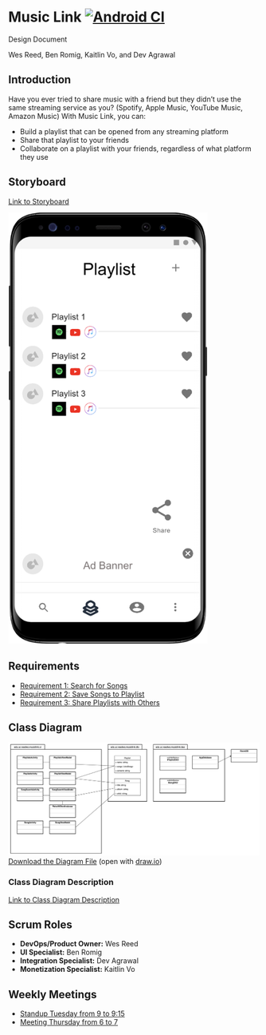 # Music Link [![Android CI](https://github.com/reediculous456/MusicLink/workflows/Android%20CI/badge.svg)](https://github.com/reediculous456/MusicLink/actions)

Design Document

Wes Reed, Ben Romig, Kaitlin Vo, and Dev Agrawal

## Introduction

Have you ever tried to share music with a friend but they didn’t use the same streaming service as you? (Spotify, Apple Music, YouTube Music, Amazon Music) With Music Link, you can:

* Build a playlist that can be opened from any streaming platform
* Share that playlist to your friends
* Collaborate on a playlist with your friends, regardless of what platform they use

## Storyboard

[Link to Storyboard](https://projects.invisionapp.com/prototype/Playlist-prototype-ckaonh87i00cgwb01v2le0xwo)

<img src="docs/assets/storyboard.png" width="400" alt="Storyboard Screenshot">

## Requirements

* [Requirement 1: Search for Songs](docs/requirements/Requirement1.md)
* [Requirement 2: Save Songs to Playlist](docs/requirements/Requirement2.md)
* [Requirement 3: Share Playlists with Others](docs/requirements/Requirement3.md)

## Class Diagram

![Class Diagram](docs/assets/musiclink-uml.png)
[Download the Diagram File](docs/assets/musiclink-uml.drawio) (open with [draw.io](https://draw.io))

### Class Diagram Description

[Link to Class Diagram Description](docs/uml-description.md)

## Scrum Roles

* **DevOps/Product Owner:** Wes Reed
* **UI Specialist:** Ben Romig
* **Integration Specialist:** Dev Agrawal
* **Monetization Specialist:** Kaitlin Vo

## Weekly Meetings

* [Standup Tuesday from 9 to 9:15](https://teams.microsoft.com/l/meetup-join/19%3ameeting_MWM3OTcyNGYtM2JlOS00NzEyLWEwOGMtYzFkODNmNGRjZGNj%40thread.v2/0?context=%7b%22Tid%22%3a%22f5222e6c-5fc6-48eb-8f03-73db18203b63%22%2c%22Oid%22%3a%22e1b08e73-d2dd-449a-848e-db26cd974c04%22%7d)
* [Meeting Thursday from 6 to 7](https://teams.microsoft.com/l/meetup-join/19%3ameeting_ODE4MjFmNzEtZWZlOC00YTFhLWJiOTgtZjE3MTQ0MTExMDkz%40thread.v2/0?context=%7b%22Tid%22%3a%22f5222e6c-5fc6-48eb-8f03-73db18203b63%22%2c%22Oid%22%3a%22e1b08e73-d2dd-449a-848e-db26cd974c04%22%7d)